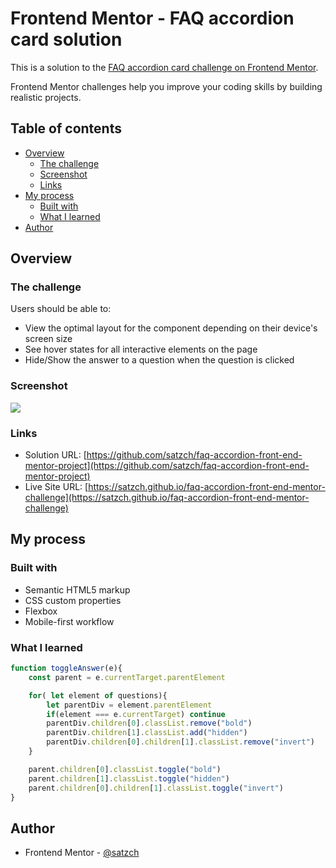# Frontend Mentor - FAQ accordion card solution

This is a solution to the [FAQ accordion card challenge on Frontend Mentor](https://www.frontendmentor.io/challenges/faq-accordion-card-XlyjD0Oam). 

Frontend Mentor challenges help you improve your coding skills by building realistic projects. 

## Table of contents

- [Overview](#overview)
  - [The challenge](#the-challenge)
  - [Screenshot](#screenshot)
  - [Links](#links)
- [My process](#my-process)
  - [Built with](#built-with)
  - [What I learned](#what-i-learned)
- [Author](#author)



## Overview

### The challenge

Users should be able to:

- View the optimal layout for the component depending on their device's screen size
- See hover states for all interactive elements on the page
- Hide/Show the answer to a question when the question is clicked

### Screenshot

![](./screenshot.jpg)


### Links

- Solution URL: [https://github.com/satzch/faq-accordion-front-end-mentor-project](https://github.com/satzch/faq-accordion-front-end-mentor-project)
- Live Site URL: [https://satzch.github.io/faq-accordion-front-end-mentor-challenge](https://satzch.github.io/faq-accordion-front-end-mentor-challenge)

## My process

### Built with

- Semantic HTML5 markup
- CSS custom properties
- Flexbox
- Mobile-first workflow


### What I learned


```js
function toggleAnswer(e){
    const parent = e.currentTarget.parentElement

    for( let element of questions){
        let parentDiv = element.parentElement
        if(element === e.currentTarget) continue
        parentDiv.children[0].classList.remove("bold")
        parentDiv.children[1].classList.add("hidden")
        parentDiv.children[0].children[1].classList.remove("invert")
    }

    parent.children[0].classList.toggle("bold")
    parent.children[1].classList.toggle("hidden")
    parent.children[0].children[1].classList.toggle("invert")
}
```


## Author

- Frontend Mentor - [@satzch](https://www.frontendmentor.io/profile/satzch)